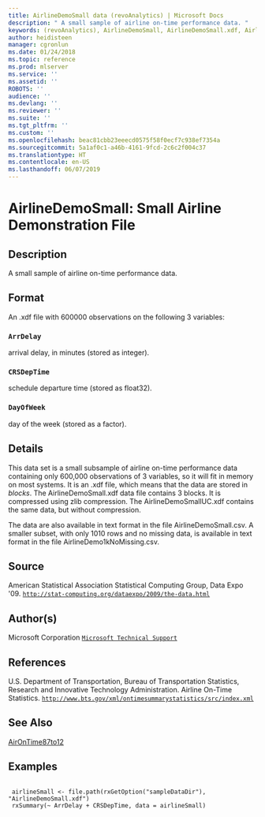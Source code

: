 ```yaml
---
title: AirlineDemoSmall data (revoAnalytics) | Microsoft Docs
description: " A small sample of airline on-time performance data. "
keywords: (revoAnalytics), AirlineDemoSmall, AirlineDemoSmall.xdf, AirlineDemoSmallUC.xdf, AirlineDemoSmall.csv, AirlineDemo1kNoMissing.csv, datasets
author: heidisteen
manager: cgronlun
ms.date: 01/24/2018
ms.topic: reference
ms.prod: mlserver
ms.service: ''
ms.assetid: ''
ROBOTS: ''
audience: ''
ms.devlang: ''
ms.reviewer: ''
ms.suite: ''
ms.tgt_pltfrm: ''
ms.custom: ''
ms.openlocfilehash: beac81cbb23eeecd0575f58f0ecf7c938ef7354a
ms.sourcegitcommit: 5a1af0c1-a46b-4161-9fcd-2c6c2f004c37
ms.translationtype: HT
ms.contentlocale: en-US
ms.lasthandoff: 06/07/2019
---
```

 # <a name="airlinedemosmall-small-airline-demonstration-file"></a>AirlineDemoSmall: Small Airline Demonstration File 
 ## <a name="description"></a>Description

A small sample of airline on-time performance data.


 ## <a name="format"></a>Format

An .xdf file with 600000 observations on the following 3 variables:


### `ArrDelay`
arrival delay, in minutes (stored as integer).


### `CRSDepTime`
schedule departure time (stored as float32).


### `DayOfWeek`
day of the week (stored as a factor).





 ## <a name="details"></a>Details

This data set is a small subsample of airline on-time performance data containing only 600,000 observations of 3 variables, so it will fit in memory on most systems. It is an .xdf file, which means that the data are stored in *blocks*. The AirlineDemoSmall.xdf data file contains 3 blocks.  It is compressed using zlib compression.  The AirlineDemoSmallUC.xdf contains the same data, but without compression.

The data are also available in text format in the file AirlineDemoSmall.csv. A smaller subset, with only 1010 rows and no missing data, is available in text format in the file AirlineDemo1kNoMissing.csv.


 ## <a name="source"></a>Source

American Statistical Association Statistical Computing Group, Data Expo '09.
[`http://stat-computing.org/dataexpo/2009/the-data.html`](http://stat-computing.org/dataexpo/2009/the-data.html)



 ## <a name="authors"></a>Author(s)
 Microsoft Corporation [`Microsoft Technical Support`](https://go.microsoft.com/fwlink/?LinkID=698556&clcid=0x409)


 ## <a name="references"></a>References

U.S. Department of Transportation, Bureau of Transportation Statistics, Research and Innovative Technology Administration. Airline On-Time Statistics. 
[`http://www.bts.gov/xml/ontimesummarystatistics/src/index.xml`](http://www.bts.gov/xml/ontimesummarystatistics/src/index.xml)




 ## <a name="see-also"></a>See Also

[AirOnTime87to12](AirOnTime87to12.md)

 ## <a name="examples"></a>Examples

 ```

  airlineSmall <- file.path(rxGetOption("sampleDataDir"), "AirlineDemoSmall.xdf")
  rxSummary(~ ArrDelay + CRSDepTime, data = airlineSmall)
```


